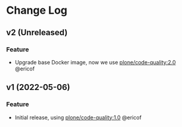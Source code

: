# Change Log

## v2 (Unreleased)

### Feature

- Upgrade base Docker image, now we use [plone/code-quality:2.0](https://hub.docker.com/r/plone/code-quality) @ericof


## v1 (2022-05-06)

### Feature

- Initial release, using [plone/code-quality:1.0](https://hub.docker.com/r/plone/code-quality) @ericof
